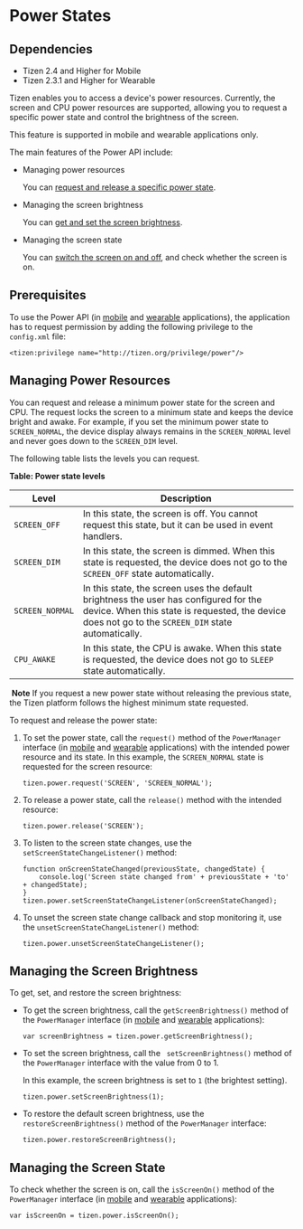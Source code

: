 # Power States

## Dependencies

- Tizen 2.4 and Higher for Mobile
- Tizen 2.3.1 and Higher for Wearable

Tizen enables you to access a device's power resources. Currently, the screen and CPU power resources are supported, allowing you to request a specific power state and control the brightness of the screen.

This feature is supported in mobile and wearable applications only.

The main features of the Power API include:

- Managing power resources

  You can [request and release a specific power state](./device/power-w.md#manage).

- Managing the screen brightness

  You can [get and set the screen brightness](./device/power-w.md#brightness).

- Managing the screen state

  You can [switch the screen on and off](./device/power-w.md#screen), and check whether the screen is on.

## Prerequisites

To use the Power API (in [mobile](../../../../org.tizen.web.apireference/html/device_api/mobile/tizen/power.html) and [wearable](../../../../org.tizen.web.apireference/html/device_api/wearable/tizen/power.html) applications), the application has to request permission by adding the following privilege to the `config.xml` file:

```
<tizen:privilege name="http://tizen.org/privilege/power"/>
```

## Managing Power Resources

You can request and release a minimum power state for the screen and CPU. The request locks the screen to a minimum state and keeps the device bright and awake. For example, if you set the minimum power state to `SCREEN_NORMAL`, the device display always remains in the `SCREEN_NORMAL` level and never goes down to the `SCREEN_DIM` level.

The following table lists the levels you can request.

**Table: Power state levels**

| Level           | Description                              |
| --------------- | ---------------------------------------- |
| `SCREEN_OFF`    | In this state, the screen is off. You cannot request this state, but it can be used in event handlers. |
| `SCREEN_DIM`    | In this state, the screen is dimmed. When this state is requested, the device does not go to the `SCREEN_OFF` state automatically. |
| `SCREEN_NORMAL` | In this state, the screen uses the default brightness the user has configured for the device. When this state is requested, the device does not go to the `SCREEN_DIM` state automatically. |
| `CPU_AWAKE`     | In this state, the CPU is awake. When this state is requested, the device does not go to `SLEEP` state automatically. |

​	**Note**	If you request a new power state without releasing the previous state, the Tizen platform follows the highest minimum state requested.

To request and release the power state:

1. To set the power state, call the `request()` method of the `PowerManager` interface (in [mobile](../../../../org.tizen.web.apireference/html/device_api/mobile/tizen/power.html#PowerManager) and [wearable](../../../../org.tizen.web.apireference/html/device_api/wearable/tizen/power.html#PowerManager) applications) with the intended power resource and its state. In this example, the `SCREEN_NORMAL` state is requested for the screen resource:

   ```
   tizen.power.request('SCREEN', 'SCREEN_NORMAL');
   ```

2. To release a power state, call the `release()` method with the intended resource:

   ```
   tizen.power.release('SCREEN');
   ```

3. To listen to the screen state changes, use the `setScreenStateChangeListener()` method:

   ```
   function onScreenStateChanged(previousState, changedState) {
       console.log('Screen state changed from' + previousState + 'to' + changedState);
   }
   tizen.power.setScreenStateChangeListener(onScreenStateChanged);
   ```

4. To unset the screen state change callback and stop monitoring it, use the `unsetScreenStateChangeListener()` method:

   ```
   tizen.power.unsetScreenStateChangeListener();
   ```

## Managing the Screen Brightness

To get, set, and restore the screen brightness:

- To get the screen brightness, call the `getScreenBrightness()` method of the `PowerManager` interface (in [mobile](../../../../org.tizen.web.apireference/html/device_api/mobile/tizen/power.html#PowerManager) and [wearable](../../../../org.tizen.web.apireference/html/device_api/wearable/tizen/power.html#PowerManager) applications):

  ```
  var screenBrightness = tizen.power.getScreenBrightness();
  ```

- To set the screen brightness, call the ` setScreenBrightness()` method of   the `PowerManager` interface with the value from 0 to 1.

  In this example, the screen brightness is set to `1` (the brightest setting).

  ```
  tizen.power.setScreenBrightness(1);
  ```

- To restore the default screen brightness, use the `restoreScreenBrightness()` method of the `PowerManager` interface:

  ```
  tizen.power.restoreScreenBrightness();
  ```

## Managing the Screen State

To check whether the screen is on, call the `isScreenOn()` method of the `PowerManager` interface (in [mobile](../../../../org.tizen.web.apireference/html/device_api/mobile/tizen/power.html#PowerManager) and [wearable](../../../../org.tizen.web.apireference/html/device_api/wearable/tizen/power.html#PowerManager) applications):

```
var isScreenOn = tizen.power.isScreenOn();
```